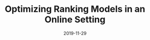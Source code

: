 ---
title: "Optimizing Ranking Models in an Online Setting"
collection: talks
type: "Invited Workshop Talk"
permalink: /talks/2019-11-29-dir
venue: "the 19th Dutch-Belgian Information Retrieval Workshop"
date: 2019-11-29
location: "Amsterdam, The Netherlands"
youtube:
slides: /files/slides/2019-dir.pdf
publication: /publication/2019-oltr-comparison
---